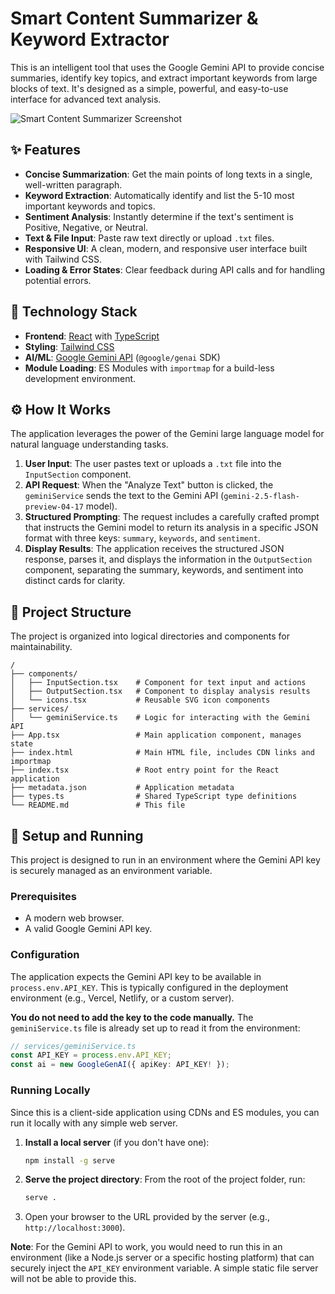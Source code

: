 # Smart Content Summarizer & Keyword Extractor

This is an intelligent tool that uses the Google Gemini API to provide concise summaries, identify key topics, and extract important keywords from large blocks of text. It's designed as a simple, powerful, and easy-to-use interface for advanced text analysis.

![Smart Content Summarizer Screenshot](https://storage.googleapis.com/genai-web-prod/readme-images/smart-content-summarizer.png)

## ✨ Features

*   **Concise Summarization**: Get the main points of long texts in a single, well-written paragraph.
*   **Keyword Extraction**: Automatically identify and list the 5-10 most important keywords and topics.
*   **Sentiment Analysis**: Instantly determine if the text's sentiment is Positive, Negative, or Neutral.
*   **Text & File Input**: Paste raw text directly or upload `.txt` files.
*   **Responsive UI**: A clean, modern, and responsive user interface built with Tailwind CSS.
*   **Loading & Error States**: Clear feedback during API calls and for handling potential errors.

## 🚀 Technology Stack

*   **Frontend**: [React](https://react.dev/) with [TypeScript](https://www.typescriptlang.org/)
*   **Styling**: [Tailwind CSS](https://tailwindcss.com/)
*   **AI/ML**: [Google Gemini API](https://ai.google.dev/) (`@google/genai` SDK)
*   **Module Loading**: ES Modules with `importmap` for a build-less development environment.

## ⚙️ How It Works

The application leverages the power of the Gemini large language model for natural language understanding tasks.

1.  **User Input**: The user pastes text or uploads a `.txt` file into the `InputSection` component.
2.  **API Request**: When the "Analyze Text" button is clicked, the `geminiService` sends the text to the Gemini API (`gemini-2.5-flash-preview-04-17` model).
3.  **Structured Prompting**: The request includes a carefully crafted prompt that instructs the Gemini model to return its analysis in a specific JSON format with three keys: `summary`, `keywords`, and `sentiment`.
4.  **Display Results**: The application receives the structured JSON response, parses it, and displays the information in the `OutputSection` component, separating the summary, keywords, and sentiment into distinct cards for clarity.

## 📂 Project Structure

The project is organized into logical directories and components for maintainability.

```
/
├── components/
│   ├── InputSection.tsx    # Component for text input and actions
│   ├── OutputSection.tsx   # Component to display analysis results
│   └── icons.tsx           # Reusable SVG icon components
├── services/
│   └── geminiService.ts    # Logic for interacting with the Gemini API
├── App.tsx                 # Main application component, manages state
├── index.html              # Main HTML file, includes CDN links and importmap
├── index.tsx               # Root entry point for the React application
├── metadata.json           # Application metadata
├── types.ts                # Shared TypeScript type definitions
└── README.md               # This file
```

## 🔧 Setup and Running

This project is designed to run in an environment where the Gemini API key is securely managed as an environment variable.

### Prerequisites

*   A modern web browser.
*   A valid Google Gemini API key.

### Configuration

The application expects the Gemini API key to be available in `process.env.API_KEY`. This is typically configured in the deployment environment (e.g., Vercel, Netlify, or a custom server).

**You do not need to add the key to the code manually.** The `geminiService.ts` file is already set up to read it from the environment:

```typescript
// services/geminiService.ts
const API_KEY = process.env.API_KEY;
const ai = new GoogleGenAI({ apiKey: API_KEY! });
```

### Running Locally

Since this is a client-side application using CDNs and ES modules, you can run it locally with any simple web server.

1.  **Install a local server** (if you don't have one):
    ```bash
    npm install -g serve
    ```
2.  **Serve the project directory**:
    From the root of the project folder, run:
    ```bash
    serve .
    ```
3.  Open your browser to the URL provided by the server (e.g., `http://localhost:3000`).

**Note**: For the Gemini API to work, you would need to run this in an environment (like a Node.js server or a specific hosting platform) that can securely inject the `API_KEY` environment variable. A simple static file server will not be able to provide this.

